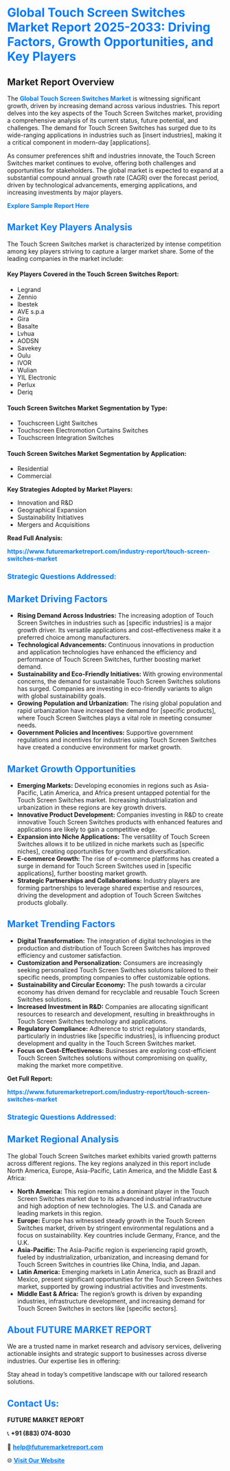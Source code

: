 <h1 style="color: #007BFF;">Global Touch Screen Switches Market Report 2025-2033: Driving Factors, Growth Opportunities, and Key Players</h1>

<section id="overview">
<h2>Market Report Overview</h2>
<p>The <a href="https://www.futuremarketreport.com/industry-report/touch-screen-switches-market" style="color: #007BFF; text-decoration: none;"><strong>Global Touch Screen Switches Market</strong></a> is witnessing significant growth, driven by increasing demand across various industries. This report delves into the key aspects of the Touch Screen Switches market, providing a comprehensive analysis of its current status, future potential, and challenges. The demand for Touch Screen Switches has surged due to its wide-ranging applications in industries such as [insert industries], making it a critical component in modern-day [applications].</p>
<p>As consumer preferences shift and industries innovate, the Touch Screen Switches market continues to evolve, offering both challenges and opportunities for stakeholders. The global market is expected to expand at a substantial compound annual growth rate (CAGR) over the forecast period, driven by technological advancements, emerging applications, and increasing investments by major players.</p>
</section>

<section id="overview">
<p><a href="https://www.futuremarketreport.com/request-sample/reportId=58675" style="color: #007BFF; text-decoration: none;"><strong>Explore Sample Report Here</strong></a></p>
</section>

<section id="key-players">
<h2 style="color: #007BFF;">Market Key Players Analysis</h2>
<p>The Touch Screen Switches market is characterized by intense competition among key players striving to capture a larger market share. Some of the leading companies in the market include:</p>
<h4>Key Players Covered in the Touch Screen Switches Report:</h4>
<ul><li>Legrand</li><li>Zennio</li><li>Ibestek</li><li>AVE s.p.a</li><li>Gira</li><li>Basalte</li><li>Lvhua</li><li>AODSN</li><li>Savekey</li><li>Oulu</li><li>IVOR</li><li>Wulian</li><li>YIL Electronic</li><li>Perlux</li><li>Deriq</li></ul>
<h4>Touch Screen Switches Market Segmentation by Type:</h4>
<ul><li>Touchscreen Light Switches</li><li>Touchscreen Electromotion Curtains Switches</li><li>Touchscreen Integration Switches</li></ul>

<h4>Touch Screen Switches Market Segmentation by Application:</h4>
<ul><li>Residential</li><li>Commercial</li></ul>
<p><strong>Key Strategies Adopted by Market Players:</strong></p>
<ul>
<li>Innovation and R&D</li>
<li>Geographical Expansion</li>
<li>Sustainability Initiatives</li>
<li>Mergers and Acquisitions</li>
</ul>
</section>

<section>
<p><strong>Read Full Analysis: </strong></p><a href="https://www.futuremarketreport.com/industry-report/touch-screen-switches-market" style="color: #007BFF; text-decoration: none;"><strong>https://www.futuremarketreport.com/industry-report/touch-screen-switches-market</strong></a>
<h3 style="color: #007BFF;">Strategic Questions Addressed:</h3>
</section>

<section id="driving-factors">
<h2 style="color: #007BFF;">Market Driving Factors</h2>
<ul>
<li><strong>Rising Demand Across Industries:</strong> The increasing adoption of Touch Screen Switches in industries such as [specific industries] is a major growth driver. Its versatile applications and cost-effectiveness make it a preferred choice among manufacturers.</li>
<li><strong>Technological Advancements:</strong> Continuous innovations in production and application technologies have enhanced the efficiency and performance of Touch Screen Switches, further boosting market demand.</li>
<li><strong>Sustainability and Eco-Friendly Initiatives:</strong> With growing environmental concerns, the demand for sustainable Touch Screen Switches solutions has surged. Companies are investing in eco-friendly variants to align with global sustainability goals.</li>
<li><strong>Growing Population and Urbanization:</strong> The rising global population and rapid urbanization have increased the demand for [specific products], where Touch Screen Switches plays a vital role in meeting consumer needs.</li>
<li><strong>Government Policies and Incentives:</strong> Supportive government regulations and incentives for industries using Touch Screen Switches have created a conducive environment for market growth.</li>
</ul>
</section>

<section id="growth-opportunities">
<h2 style="color: #007BFF;">Market Growth Opportunities</h2>
<ul>
<li><strong>Emerging Markets:</strong> Developing economies in regions such as Asia-Pacific, Latin America, and Africa present untapped potential for the Touch Screen Switches market. Increasing industrialization and urbanization in these regions are key growth drivers.</li>
<li><strong>Innovative Product Development:</strong> Companies investing in R&D to create innovative Touch Screen Switches products with enhanced features and applications are likely to gain a competitive edge.</li>
<li><strong>Expansion into Niche Applications:</strong> The versatility of Touch Screen Switches allows it to be utilized in niche markets such as [specific niches], creating opportunities for growth and diversification.</li>
<li><strong>E-commerce Growth:</strong> The rise of e-commerce platforms has created a surge in demand for Touch Screen Switches used in [specific applications], further boosting market growth.</li>
<li><strong>Strategic Partnerships and Collaborations:</strong> Industry players are forming partnerships to leverage shared expertise and resources, driving the development and adoption of Touch Screen Switches products globally.</li>
</ul>
</section>

<section id="trending-factors">
<h2 style="color: #007BFF;">Market Trending Factors</h2>
<ul>
<li><strong>Digital Transformation:</strong> The integration of digital technologies in the production and distribution of Touch Screen Switches has improved efficiency and customer satisfaction.</li>
<li><strong>Customization and Personalization:</strong> Consumers are increasingly seeking personalized Touch Screen Switches solutions tailored to their specific needs, prompting companies to offer customizable options.</li>
<li><strong>Sustainability and Circular Economy:</strong> The push towards a circular economy has driven demand for recyclable and reusable Touch Screen Switches solutions.</li>
<li><strong>Increased Investment in R&D:</strong> Companies are allocating significant resources to research and development, resulting in breakthroughs in Touch Screen Switches technology and applications.</li>
<li><strong>Regulatory Compliance:</strong> Adherence to strict regulatory standards, particularly in industries like [specific industries], is influencing product development and quality in the Touch Screen Switches market.</li>
<li><strong>Focus on Cost-Effectiveness:</strong> Businesses are exploring cost-efficient Touch Screen Switches solutions without compromising on quality, making the market more competitive.</li>
</ul>
</section>

<section>
<p><strong>Get Full Report: </strong></p><a href="https://www.futuremarketreport.com/industry-report/touch-screen-switches-market" style="color: #007BFF; text-decoration: none;"><strong>https://www.futuremarketreport.com/industry-report/touch-screen-switches-market</strong></a>
<h3 style="color: #007BFF;">Strategic Questions Addressed:</h3>
</section>


<section id="regional-analysis">
<h2 style="color: #007BFF;">Market Regional Analysis</h2>
<p>The global Touch Screen Switches market exhibits varied growth patterns across different regions. The key regions analyzed in this report include North America, Europe, Asia-Pacific, Latin America, and the Middle East & Africa:</p>
<ul>
<li><strong>North America:</strong> This region remains a dominant player in the Touch Screen Switches market due to its advanced industrial infrastructure and high adoption of new technologies. The U.S. and Canada are leading markets in this region.</li>
<li><strong>Europe:</strong> Europe has witnessed steady growth in the Touch Screen Switches market, driven by stringent environmental regulations and a focus on sustainability. Key countries include Germany, France, and the U.K.</li>
<li><strong>Asia-Pacific:</strong> The Asia-Pacific region is experiencing rapid growth, fueled by industrialization, urbanization, and increasing demand for Touch Screen Switches in countries like China, India, and Japan.</li>
<li><strong>Latin America:</strong> Emerging markets in Latin America, such as Brazil and Mexico, present significant opportunities for the Touch Screen Switches market, supported by growing industrial activities and investments.</li>
<li><strong>Middle East & Africa:</strong> The region’s growth is driven by expanding industries, infrastructure development, and increasing demand for Touch Screen Switches in sectors like [specific sectors].</li>
</ul>
</section>

<footer>
<h2 style="color: #007BFF;">About FUTURE MARKET REPORT</h2>
<p>We are a trusted name in market research and advisory services, delivering actionable insights and strategic support to businesses across diverse industries. Our expertise lies in offering:</p>

<p>Stay ahead in today’s competitive landscape with our tailored research solutions.</p>

<h2 style="color: #007BFF;">Contact Us:</h2>
<p><strong>FUTURE MARKET REPORT</strong></p>
<p>📞 <strong>+91 (883) 074-8030</strong></p>
<p>📧 <strong><a href="mailto:help@futuremarketreport.com" style="color: #007BFF;">help@futuremarketreport.com</a></strong></p>
<p>🌐 <strong><a href="https://www.futuremarketreport.com/" style="color: #007BFF;">Visit Our Website</a></strong></p>
</footer>